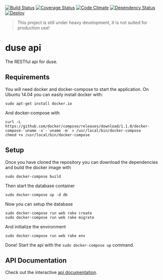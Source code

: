 [![Build Status](https://travis-ci.org/duse-io/api.svg)](https://travis-ci.org/duse-io/api)
[![Coverage Status](https://coveralls.io/repos/duse-io/api/badge.svg?branch=master)](https://coveralls.io/r/duse-io/api?branch=master)
[![Code Climate](https://codeclimate.com/github/duse-io/api/badges/gpa.svg)](https://codeclimate.com/github/duse-io/api)
[![Dependency Status](https://gemnasium.com/duse-io/api.svg)](https://gemnasium.com/duse-io/api)
[![Deploy](https://www.herokucdn.com/deploy/button.png)](https://heroku.com/deploy)

> This project is still under heavy development, it is not suited for
> production use!

duse api
========

The RESTful api for duse.

Requirements
------------

You will need docker and docker-compose to start the application. On Ubuntu 14.04 you can
easily install docker with:

	sudo apt-get install docker.io

And docker-compose with

	curl -L https://github.com/docker/compose/releases/download/1.1.0/docker-compose-`uname -s`-`uname -m` > /usr/local/bin/docker-compose
	chmod +x /usr/local/bin/docker-compose

Setup
-----

Once you have cloned the repository you can download the dependencies and build
the docker image with

	sudo docker-compose build

Then start the database container

	sudo docker-compose up -d db

Now you can setup the database

	sudo docker-compose run web rake create
	sudo docker-compose run web rake migrate

And initialize the environment

	sudo docker-compose run web rake env

Done! Start the api with the `sudo docker-compose up` command.

API Documentation
-----------------

Check out the interactive [api documentation](http://docs.duseapi.apiary.io/).

